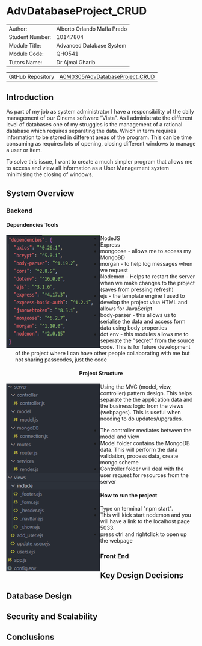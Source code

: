 <h1>AdvDatabaseProject_CRUD</h1>
<table style="width:100%">
<tr><td style="width=30%">Author:</td><td>Alberto Orlando Mafla Prado</td></tr>
<tr><td>Student Number:</td><td>10147804</td></tr>
<tr><td>Module Title:</td><td>Advanced Database System</td></tr>
<tr><td>Module Code:</td><td>QHO541</td></tr>
<tr><td>Tutors Name:</td><td>Dr Ajmal Gharib</td></tr>
</table></p>
<table style="width:100%">
<tr><td style="width=30%">GitHub Repository</td><td><a href="https://github.com/A0M0305/AdvDatabaseProject_CRUD.git">A0M0305/AdvDatabaseProject_CRUD</a></td></tr>
</table>

<h2>Introduction</h2>
As part of my job as system administrator I have a responsibility of the daily management of our Cinema software “Vista”. As I administrate the different level of databases one of my struggles is the management of a rational database which requires separating the data. Which in term requires information to be stored in different areas of the program.
This can be time consuming as requires lots of opening, closing different windows to manage a user or item.

To solve this issue, I want to create a much simpler program that allows me to access and view all information as a User Management system minimising the closing of windows.
<h2>System Overview</h2>
<h3>Backend</h3>
<h4>Dependencies Tools</h4>
<img align="left" width="250" height="300" src="assets/md/2022-05-26-10-38-30.png">
<ul>
<li>NodeJS</li>
<li>Express</li>
<li>mongoose - allows me to access my MongoBD</li>
<li>morgan - to help log messages when we request</li>
<li>Nodemon - Helps to restart the server when we make changes to the project (saves from pressing refresh)</li>
<li>ejs - the template engine I used to develop the project viua HTML and allows for JavaScript</li>
<li>body-parser - this allows us to serialise the data and access form data using body properties</li>
<li>dot env - this modules allows me to seperate the "secret" from the source code. This is for future development of the project where I can have other people collaborating with me but not sharing passcodes, just the code</li>
</ul>
<h4 align="center">Project Structure</h4>
<img align="left" width="250" height="500" src="assets/md/2022-05-26-10-47-00.png">
<p>Using the MVC (model, view, controller) pattern design. This helps separate the the application data and the business logic from the views (webpages). This is useful when needing to do updates/upgrades.
<ul>
<li>The controller mediates between the model and view</li>
<li>Model folder contains the MongoDB data. This will perform the data validation, process data, create mongo scheme</li>
<li>Controller folder will deal with the user request for resources from the server</li>
</ul>
</p>


#### How to run the project
- Type on terminal "npm start".
- This will kick start nodemon and you will have a link to the localhost page 5033.
- press ctrl and rightclick to open up the webpage
### Front End

## Key Design Decisions

## Database Design

## Security and Scalability

## Conclusions